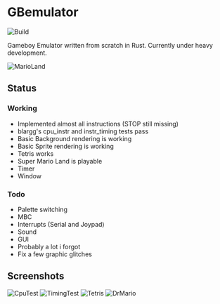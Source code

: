 # GBemulator
![Build](https://github.com/p4ddy1/gbemulator/workflows/Build/badge.svg?branch=master)

Gameboy Emulator written from scratch in Rust. Currently under heavy development.

![MarioLand](https://cloud.lpnw.de/apps/files_sharing/publicpreview/freAayx9sFQk7oy?x=1920&y=632&a=true)

## Status

### Working
* Implemented almost all instructions (STOP still missing)
* blargg's cpu_instr and instr_timing tests pass
* Basic Background rendering is working
* Basic Sprite rendering is working
* Tetris works
* Super Mario Land is playable
* Timer
* Window


### Todo
* Palette switching
* MBC
* Interrupts (Serial and Joypad)
* Sound
* GUI
* Probably a lot i forgot
* Fix a few graphic glitches

## Screenshots

![CpuTest](https://cloud.lpnw.de/apps/files_sharing/publicpreview/KbyxSCrXL9kKr8i?x=1920&y=632&a=true)
![TimingTest](https://cloud.lpnw.de/apps/files_sharing/publicpreview/CE8dENP7JacDSN5?x=1920&y=632&a=true)
![Tetris](https://cloud.lpnw.de/apps/files_sharing/publicpreview/jcm8QLoHETHRFBa?x=1920&y=632&a=true)
![DrMario](https://cloud.lpnw.de/apps/files_sharing/publicpreview/MHNYnr2pPDrneGc?x=1920&y=632&a=true)
